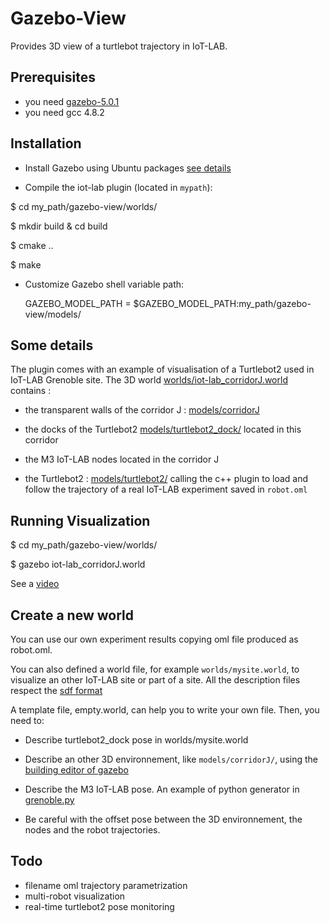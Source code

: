 Gazebo-View
===========

Provides 3D view of a turtlebot trajectory in IoT-LAB.


Prerequisites
-------------
-  you need [gazebo-5.0.1](http://gazebosim.org/)
-  you need gcc 4.8.2 


Installation
-------------

- Install Gazebo using Ubuntu packages
[see details](http://gazebosim.org/tutorials?tut=install_ubuntu&ver=5.0&cat=install)

- Compile the iot-lab plugin (located in `mypath`):

 $ cd my_path/gazebo-view/worlds/
 
 $ mkdir build & cd build
 
 $ cmake ..
 
 $ make

- Customize Gazebo shell variable path:

  GAZEBO_MODEL_PATH = $GAZEBO_MODEL_PATH:my_path/gazebo-view/models/

Some details
------------

The plugin comes with an example of visualisation of a Turtlebot2 used
in IoT-LAB Grenoble site. The 3D world
[worlds/iot-lab_corridorJ.world](https://github.com/iot-lab/iot-lab/blob/master/gazebo-view/worlds/iot-lab_corridorJ.world)
contains :

- the transparent walls of the corridor J :
  [models/corridorJ](https://github.com/iot-lab/iot-lab/blob/master/gazebo-view/models/corridorJ)

- the docks of the Turtlebot2
  [models/turtlebot2_dock/](https://github.com/iot-lab/iot-lab/blob/master/gazebo-view/models/cturtlebot2_dockJ/)
  located in this corridor

- the M3 IoT-LAB nodes located in the corridor J 

- the Turtlebot2 :
[models/turtlebot2/](https://github.com/iot-lab/iot-lab/blob/master/gazebo-view/models/turtlebot2)
calling the c++ plugin to load and follow the trajectory of a real
IoT-LAB experiment saved in `robot.oml`

Running Visualization
---------------------

 $ cd my_path/gazebo-view/worlds/
 
 $ gazebo iot-lab_corridorJ.world

See a [video]()

Create a new world
------------------

You can use our own experiment results copying oml file produced as robot.oml.

You can also defined a world file, for example `worlds/mysite.world`,
to visualize an other IoT-LAB site or part of a site. All the
description files respect the [sdf format](http://sdformat.org)

A template file, empty.world, can help you to write your own
file. Then, you need to: 

- Describe turtlebot2_dock pose in worlds/mysite.world

- Describe an other 3D environnement, like `models/corridorJ/`, using the [building editor of gazebo](http://gazebosim.org/tutorials?tut=building_editor&cat=build_world)

- Describe the M3 IoT-LAB pose. An example of python generator in
  [grenoble.py](https://github.com/iot-lab/iot-lab/blob/master/qualif/geo/grenoble.py)

- Be careful with the offset pose between the 3D environnement, the nodes and the robot trajectories.

Todo
----
- filename oml trajectory parametrization
- multi-robot visualization
- real-time turtlebot2 pose monitoring





